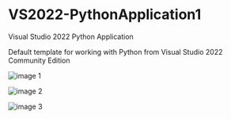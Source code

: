 # VS2022-PythonApplication1
Visual Studio 2022 Python Application

Default template for working with Python from Visual Studio 2022 Community Edition

![image 1](https://user-images.githubusercontent.com/383256/144722732-0b934168-f2e2-4de8-bc45-4c34765421c0.png)

![image 2](https://user-images.githubusercontent.com/383256/144722759-560f6dc5-8db1-4220-81c3-8ca27f71f64a.png)

![image 3](https://user-images.githubusercontent.com/383256/144722778-9dc58f4a-2a0a-40cb-a528-cf74af00ffa2.png)
